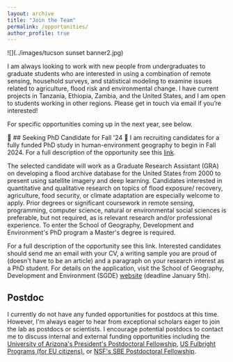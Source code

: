 ```yaml
---
layout: archive
title: "Join the Team"
permalink: /opportunities/
author_profile: true
---
```


![](../images/tucson sunset banner2.jpg)

I am always looking to work with new people from undergraduates to graduate students who are interested in using a combination of remote sensing, household surveys, and statistical modeling to examine issues related to agriculture, flood risk and environmental change. I have current projects in Tanzania, Ethiopia, Zambia, and the United States, and I am open to students working in other regions. Please get in touch via email if you’re interested!

For specific opportunities coming up in the next year, see below. 


:rotating_light: ## Seeking PhD Candidate for Fall '24 :rotating_light:
I am recruiting candidates for a fully funded PhD study in human-environment geography to begin in Fall 2024. For a full description of the opportunity see this [link](https://drive.google.com/file/d/1rhElXer1becXgu3_VJyvnFy4jGtDdnDI/view?usp=sharing).

The selected candidate will work as a Graduate Research Assistant (GRA) on developing a flood archive database for the United States from 2000 to present using satellite imagery and deep learning. Candidates interested in quantitative and qualitative research on topics of flood exposure/ recovery, agriculture, food security, or climate adaptation are especially welcome to apply. Prior degrees or significant coursework in remote sensing, programming, computer science, natural or environmental social sciences is preferable, but not required, as is relevant research and/or professional experience. To enter the School of Geography, Development and Environment's PhD program a Master's degree is required.

For a full description of the opportunity see this link. Interested candidates should send me an email with your CV, a writing sample you are proud of (doesn't have to be an article) and a paragraph on your research interest as a PhD student. For details on the application, visit the School of Geography, Development and Environment (SGDE) [website](https://geography.arizona.edu/maphd-program/apply) (deadline January 5th).


## Postdoc 
I currently do not have any funded opportunities for postdocs at this time. However, I'm always eager to hear from exceptional scholars eager to join the lab as postdocs or scientists. I encourage potential postdocs to contact me to discuss internal and external funding opportunities including the [University of Arizona's President's Postdoctoral Fellowship](https://presidentspostdoc.arizona.edu/), [US Fulbright Programs (for EU citizens)](https://www.fulbrightschuman.eu/grants-eu-citizens/post-doctoral-research/), or [NSF's SBE Postdoctoral Fellowship](https://beta.nsf.gov/funding/opportunities/sbe-postdoctoral-research-fellowships-sprf).
